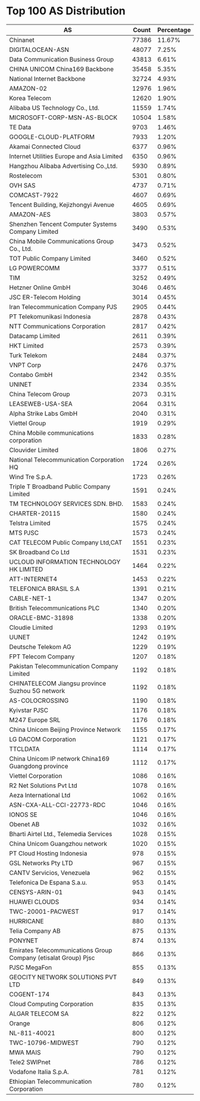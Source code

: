 # Top 100 AS Distribution
| AS | Count | Percentage |
|----|----|----|
| Chinanet | 77386 | 11.67% |
| DIGITALOCEAN-ASN | 48077 | 7.25% |
| Data Communication Business Group | 43813 | 6.61% |
| CHINA UNICOM China169 Backbone | 35458 | 5.35% |
| National Internet Backbone | 32724 | 4.93% |
| AMAZON-02 | 12976 | 1.96% |
| Korea Telecom | 12620 | 1.90% |
| Alibaba US Technology Co., Ltd. | 11559 | 1.74% |
| MICROSOFT-CORP-MSN-AS-BLOCK | 10504 | 1.58% |
| TE Data | 9703 | 1.46% |
| GOOGLE-CLOUD-PLATFORM | 7933 | 1.20% |
| Akamai Connected Cloud | 6377 | 0.96% |
| Internet Utilities Europe and Asia Limited | 6350 | 0.96% |
| Hangzhou Alibaba Advertising Co.,Ltd. | 5930 | 0.89% |
| Rostelecom | 5301 | 0.80% |
| OVH SAS | 4737 | 0.71% |
| COMCAST-7922 | 4607 | 0.69% |
| Tencent Building, Kejizhongyi Avenue | 4605 | 0.69% |
| AMAZON-AES | 3803 | 0.57% |
| Shenzhen Tencent Computer Systems Company Limited | 3490 | 0.53% |
| China Mobile Communications Group Co., Ltd. | 3473 | 0.52% |
| TOT Public Company Limited | 3460 | 0.52% |
| LG POWERCOMM | 3377 | 0.51% |
| TIM | 3252 | 0.49% |
| Hetzner Online GmbH | 3046 | 0.46% |
| JSC ER-Telecom Holding | 3014 | 0.45% |
| Iran Telecommunication Company PJS | 2905 | 0.44% |
| PT Telekomunikasi Indonesia | 2878 | 0.43% |
| NTT Communications Corporation | 2817 | 0.42% |
| Datacamp Limited | 2611 | 0.39% |
| HKT Limited | 2573 | 0.39% |
| Turk Telekom | 2484 | 0.37% |
| VNPT Corp | 2476 | 0.37% |
| Contabo GmbH | 2342 | 0.35% |
| UNINET | 2334 | 0.35% |
| China Telecom Group | 2073 | 0.31% |
| LEASEWEB-USA-SEA | 2064 | 0.31% |
| Alpha Strike Labs GmbH | 2040 | 0.31% |
| Viettel Group | 1919 | 0.29% |
| China Mobile communications corporation | 1833 | 0.28% |
| Clouvider Limited | 1806 | 0.27% |
| National Telecommunication Corporation HQ | 1724 | 0.26% |
| Wind Tre S.p.A. | 1723 | 0.26% |
| Triple T Broadband Public Company Limited | 1591 | 0.24% |
| TM TECHNOLOGY SERVICES SDN. BHD. | 1583 | 0.24% |
| CHARTER-20115 | 1580 | 0.24% |
| Telstra Limited | 1575 | 0.24% |
| MTS PJSC | 1573 | 0.24% |
| CAT TELECOM Public Company Ltd,CAT | 1551 | 0.23% |
| SK Broadband Co Ltd | 1531 | 0.23% |
| UCLOUD INFORMATION TECHNOLOGY HK LIMITED | 1464 | 0.22% |
| ATT-INTERNET4 | 1453 | 0.22% |
| TELEFONICA BRASIL S.A | 1391 | 0.21% |
| CABLE-NET-1 | 1347 | 0.20% |
| British Telecommunications PLC | 1340 | 0.20% |
| ORACLE-BMC-31898 | 1338 | 0.20% |
| Cloudie Limited | 1293 | 0.19% |
| UUNET | 1242 | 0.19% |
| Deutsche Telekom AG | 1229 | 0.19% |
| FPT Telecom Company | 1207 | 0.18% |
| Pakistan Telecommunication Company Limited | 1192 | 0.18% |
| CHINATELECOM Jiangsu province Suzhou 5G network | 1192 | 0.18% |
| AS-COLOCROSSING | 1190 | 0.18% |
| Kyivstar PJSC | 1176 | 0.18% |
| M247 Europe SRL | 1176 | 0.18% |
| China Unicom Beijing Province Network | 1155 | 0.17% |
| LG DACOM Corporation | 1121 | 0.17% |
| TTCLDATA | 1114 | 0.17% |
| China Unicom IP network China169 Guangdong province | 1112 | 0.17% |
| Viettel Corporation | 1086 | 0.16% |
| R2 Net Solutions Pvt Ltd | 1078 | 0.16% |
| Aeza International Ltd | 1062 | 0.16% |
| ASN-CXA-ALL-CCI-22773-RDC | 1046 | 0.16% |
| IONOS SE | 1046 | 0.16% |
| Obenet AB | 1032 | 0.16% |
| Bharti Airtel Ltd., Telemedia Services | 1028 | 0.15% |
| China Unicom Guangzhou network | 1020 | 0.15% |
| PT Cloud Hosting Indonesia | 978 | 0.15% |
| GSL Networks Pty LTD | 967 | 0.15% |
| CANTV Servicios, Venezuela | 962 | 0.15% |
| Telefonica De Espana S.a.u. | 953 | 0.14% |
| CENSYS-ARIN-01 | 943 | 0.14% |
| HUAWEI CLOUDS | 934 | 0.14% |
| TWC-20001-PACWEST | 917 | 0.14% |
| HURRICANE | 880 | 0.13% |
| Telia Company AB | 875 | 0.13% |
| PONYNET | 874 | 0.13% |
| Emirates Telecommunications Group Company (etisalat Group) Pjsc | 866 | 0.13% |
| PJSC MegaFon | 855 | 0.13% |
| GEOCITY NETWORK SOLUTIONS PVT LTD | 849 | 0.13% |
| COGENT-174 | 843 | 0.13% |
| Cloud Computing Corporation | 835 | 0.13% |
| ALGAR TELECOM SA | 822 | 0.12% |
| Orange | 806 | 0.12% |
| NL-811-40021 | 800 | 0.12% |
| TWC-10796-MIDWEST | 790 | 0.12% |
| MWA MAIS | 790 | 0.12% |
| Tele2 SWIPnet | 786 | 0.12% |
| Vodafone Italia S.p.A. | 781 | 0.12% |
| Ethiopian Telecommunication Corporation | 780 | 0.12% |
